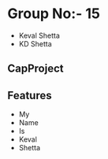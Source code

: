 # Group No:- 15
- Keval Shetta
- KD Shetta

## CapProject

## Features
- My 
- Name
- Is
- Keval
- Shetta